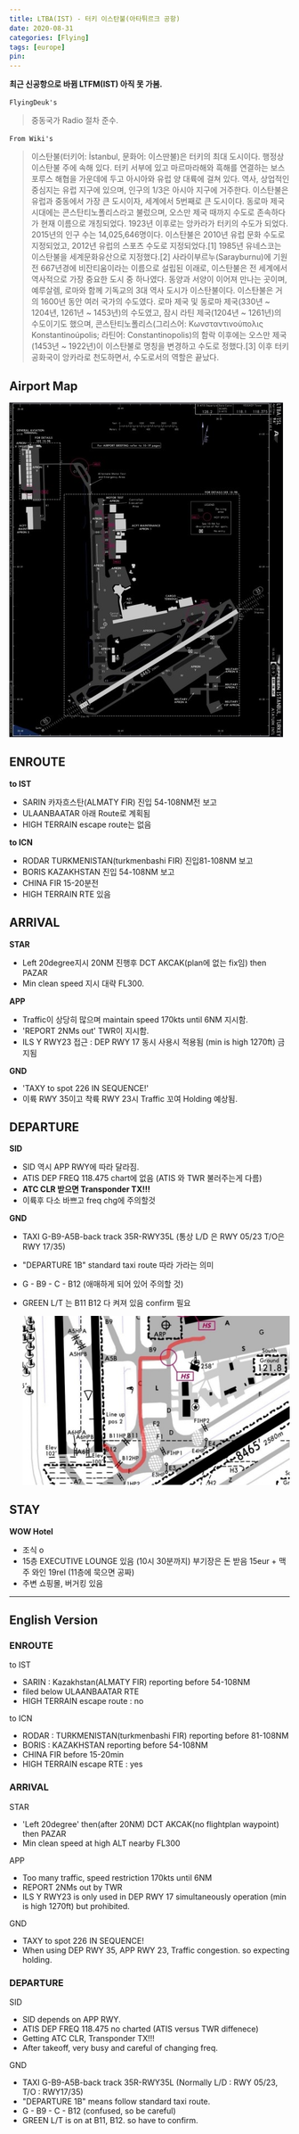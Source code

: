 ```yaml
---
title: LTBA(IST) - 터키 이스탄불(아타튀르크 공항)
date: 2020-08-31
categories: [Flying]
tags: [europe]
pin:
---
```


**최근 신공항으로 바뀜 LTFM(IST) 아직 못 가봄.**

`FlyingDeuk's`
>중동국가 Radio 절차 준수. <br>

`From Wiki's`
>이스탄불(터키어: İstanbul, 문화어: 이스딴불)은 터키의 최대 도시이다. 행정상 이스탄불 주에 속해 있다. 터키 서부에 있고 마르마라해와 흑해를 연결하는 보스포루스 해협을 가운데에 두고 아시아와 유럽 양 대륙에 걸쳐 있다. 역사, 상업적인 중심지는 유럽 지구에 있으며, 인구의 1/3은 아시아 지구에 거주한다. 이스탄불은 유럽과 중동에서 가장 큰 도시이자, 세계에서 5번째로 큰 도시이다. 동로마 제국 시대에는 콘스탄티노폴리스라고 불렀으며, 오스만 제국 때까지 수도로 존속하다가 현재 이름으로 개칭되었다. 1923년 이후로는 앙카라가 터키의 수도가 되었다. 2015년의 인구 수는 14,025,646명이다. 이스탄불은 2010년 유럽 문화 수도로 지정되었고, 2012년 유럽의 스포츠 수도로 지정되었다.[1] 1985년 유네스코는 이스탄불을 세계문화유산으로 지정했다.[2]
사라이부르누(Sarayburnu)에 기원전 667년경에 비잔티움이라는 이름으로 설립된 이래로, 이스탄불은 전 세계에서 역사적으로 가장 중요한 도시 중 하나였다. 동양과 서양이 이어져 만나는 곳이며, 예루살렘, 로마와 함께 기독교의 3대 역사 도시가 이스탄불이다. 이스탄불은 거의 1600년 동안 여러 국가의 수도였다. 로마 제국 및 동로마 제국(330년 ~ 1204년, 1261년 ~ 1453년)의 수도였고, 잠시 라틴 제국(1204년 ~ 1261년)의 수도이기도 했으며, 콘스탄티노폴리스(그리스어: Κωνσταντινούπολις Konstantinoúpolis; 라틴어: Constantinopolis)의 함락 이후에는 오스만 제국(1453년 ~ 1922년)이 이스탄불로 명칭을 변경하고 수도로 정했다.[3] 이후 터키 공화국이 앙카라로 천도하면서, 수도로서의 역할은 끝났다.

## Airport Map
![ist](/img/flying/airport/ist_ap.jpg)

## ENROUTE
**to IST**
- SARIN 카자흐스탄(ALMATY FIR) 진입 54-108NM전 보고<br>
- ULAANBAATAR 아래 Route로 계획됨 <br>
- HIGH TERRAIN escape route는 없음<br>

**to ICN**
- RODAR TURKMENISTAN(turkmenbashi FIR) 진입81-108NM 보고<br>
- BORIS KAZAKHSTAN  진입 54-108NM 보고<br>
- CHINA FIR 15-20분전<br>
- HIGH TERRAIN RTE 있음<br>


## ARRIVAL
**STAR**
- Left 20degree지시 20NM 진행후 DCT AKCAK(plan에 없는 fix임) then PAZAR
- Min clean speed 지시 대략 FL300.

**APP**
- Traffic이 상당히 많으며 maintain speed 170kts until 6NM 지시함.
- 'REPORT 2NMs out' TWR이 지시함.
- ILS Y RWY23 접근 : DEP RWY 17 동시 사용시 적용됨 (min is high 1270ft) 금지됨

**GND**
- 'TAXY to spot 226 IN SEQUENCE!'
- 이륙 RWY 35이고 착륙 RWY 23시 Traffic 꼬여 Holding 예상됨.


## DEPARTURE
**SID**
- SID 역시 APP RWY에 따라 달라짐.
- ATIS DEP FREQ 118.475 chart에 없음 (ATIS 와 TWR 불러주는게 다름)
- **ATC CLR 받으면 Transponder TX!!!**
- 이륙후 다소 바쁘고 freq chg에 주의할것

**GND**
- TAXI G-B9-A5B-back track 35R-RWY35L (통상 L/D 은 RWY 05/23 T/O은 RWY 17/35)
- "DEPARTURE 1B" standard taxi route 따라 가라는 의미
- G - B9 - C - B12 (애매하게 되어 있어 주의할 것)
- GREEN L/T 는 B11 B12 다 켜져 있음 confirm 필요

  ![ist](/img/flying/airport/ist_info.jpg)


## STAY
**WOW Hotel**
- 조식 o
- 15층 EXECUTIVE LOUNGE 있음 (10시 30분까지) 부기장은 돈 받음 15eur + 맥주 와인 19rel (11층에 묵으면 공짜)
- 주변 쇼핑몰, 버거킹 있음


------------
## English Version

### ENROUTE
to IST
- SARIN : Kazakhstan(ALMATY FIR) reporting before 54-108NM
- filed below ULAANBAATAR RTE
- HIGH TERRAIN escape route : no

to ICN
- RODAR : TURKMENISTAN(turkmenbashi FIR) reporting before 81-108NM
- BORIS : KAZAKHSTAN reporting before 54-108NM
- CHINA FIR before 15-20min
- HIGH TERRAIN escape RTE : yes


### ARRIVAL
STAR
- 'Left 20degree' then(after 20NM) DCT AKCAK(no flightplan waypoint) then PAZAR
- Min clean speed at high ALT nearby FL300

APP
- Too many traffic, speed restriction 170kts until 6NM
- REPORT 2NMs out by TWR
- ILS Y RWY23 is only used in DEP RWY 17 simultaneously operation (min is high 1270ft) but prohibited.

GND
- TAXY to spot 226 IN SEQUENCE!
- When using DEP RWY 35, APP RWY 23, Traffic congestion. so expecting holding.


### DEPARTURE
SID
- SID depends on APP RWY.
- ATIS DEP FREQ 118.475 no charted (ATIS versus TWR diffenece)
- Getting ATC CLR, Transponder TX!!!
- After takeoff, very busy and careful of changing freq.

GND
- TAXI G-B9-A5B-back track 35R-RWY35L (Normally L/D : RWY 05/23, T/O : RWY17/35)
- "DEPARTURE 1B" means follow standard taxi route.
- G - B9 - C - B12 (confused, so be careful)
- GREEN L/T is on at B11, B12. so have to confirm.
